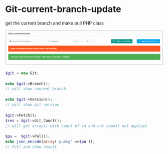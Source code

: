 # Git-current-branch-update
get the current branch and make pull PHP class

![Screenshot](screenshot.PNG)

```php
$git = new Git;

echo $git->Branch();
// will show cuurent branch

echo $git->Version();
// will show git version

$git->Fetch();
$res = $git->Git_Count();
// will get array() with count of in and out commit not applied

$pu =  $git->Pull();
echo json_encode(array('pumsg' =>$pu ));
// Pull and show result
```
